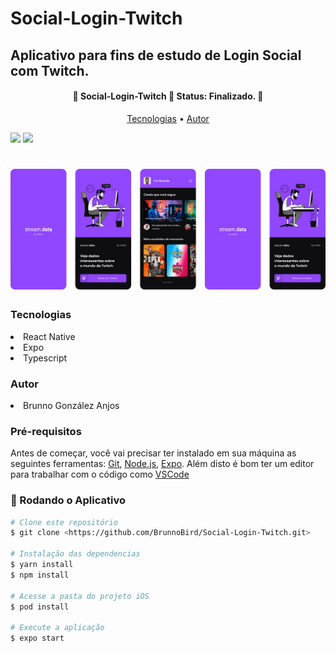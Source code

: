 # Social-Login-Twitch

## Aplicativo para fins de estudo de Login Social com Twitch.

<h4 align="center"> 
	🚧  Social-Login-Twitch 🚀 Status: Finalizado. 🚧
</h4>

<p align="center">
 <a href="#tecnologias">Tecnologias</a> • 
 <a href="#autor">Autor</a>
</p>

<img src="https://img.shields.io/static/v1?label=React Native&message=0.63.4&color=7159c1&style=for-the-badge&logo=ghost"/>
<img src="https://img.shields.io/static/v1?label=Expo&message=42.0.1&color=7159c1&style=for-the-badge&logo=ghost"/>

<h1 align="center">
  <img alt="Images" title="#Images" src="./screenshots/screenShot.png" width=700 />
</h1>

<h3 id="tecnologias">Tecnologias</h3>
<li>React Native</li>
<li>Expo</li>
<li>Typescript</li>

<h3 id="autor">Autor</h3>
<li>Brunno González Anjos</li>

### Pré-requisitos

Antes de começar, você vai precisar ter instalado em sua máquina as seguintes ferramentas:
[Git](https://git-scm.com), [Node.js](https://nodejs.org/en/), [Expo](https://docs.expo.dev/get-started/installation/).
Além disto é bom ter um editor para trabalhar com o código como [VSCode](https://code.visualstudio.com/)

### 🎲 Rodando o Aplicativo

```bash
# Clone este repositório
$ git clone <https://github.com/BrunnoBird/Social-Login-Twitch.git>

# Instalação das dependencias
$ yarn install
$ npm install

# Acesse a pasta do projeto iOS
$ pod install

# Execute a aplicação
$ expo start

````
